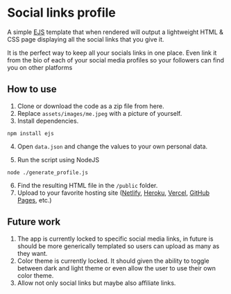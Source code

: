 # Social links profile

A simple [EJS](https://ejs.co/) template that when rendered will output a lightweight HTML & CSS page displaying all the social links that you give it.

It is the perfect way to keep all your socials links in one place. Even link it from the bio of each of your social media profiles so your followers can find you on other platforms

## How to use

1. Clone or download the code as a zip file from here.
2. Replace `assets/images/me.jpeg` with a picture of yourself.
3. Install dependencies.

```
npm install ejs
```

4. Open `data.json` and change the values to your own personal data.

5. Run the script using NodeJS

```
node ./generate_profile.js
```

6. Find the resulting HTML file in the `/public` folder.
7. Upload to your favorite hosting site ([Netlify](netlify.com), [Heroku](https://www.heroku.com/), [Vercel](https://vercel.com/), [GitHub Pages](https://pages.github.com/), etc.)

## Future work

1. The app is currently locked to specific social media links, in future is should be more generically templated so users can upload as many as they want.
2. Color theme is currently locked. It should given the ability to toggle between dark and light theme or even allow the user to use their own color theme.
3. Allow not only social links but maybe also affiliate links.
